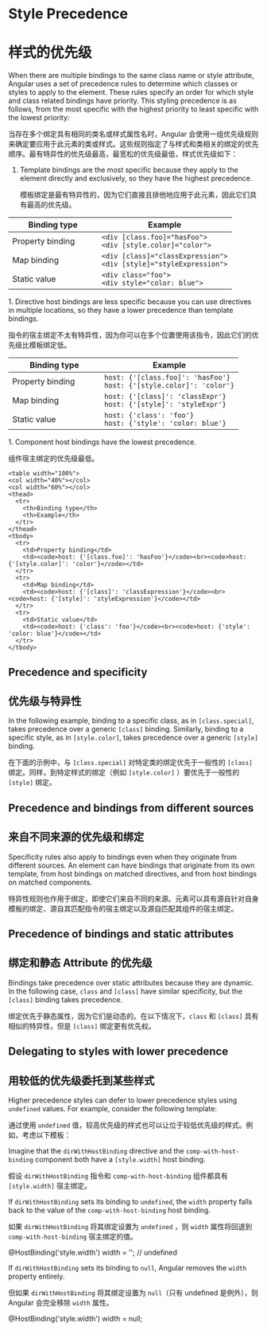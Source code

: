 # Style Precedence

# 样式的优先级

When there are multiple bindings to the same class name or style attribute, Angular uses a set of precedence rules to determine which classes or styles to apply to the element.
These rules specify an order for which style and class related bindings have priority.
This styling precedence is as follows, from the most specific with the highest priority to least specific with the lowest priority:

当存在多个绑定具有相同的类名或样式属性名时，Angular 会使用一组优先级规则来确定要应用于此元素的类或样式。这些规则指定了与样式和类相关的绑定的优先顺序。最有特异性的优先级最高，最宽松的优先级最低，样式优先级如下：

1. Template bindings are the most specific because they apply to the element directly and exclusively, so they have the highest precedence.

   模板绑定是最有特异性的，因为它们直接且排他地应用于此元素，因此它们具有最高的优先级。

  <table width="100%">
    <col width="40%"></col>
    <col width="60%"></col>
    <thead>
      <tr>
        <th>Binding type</th>
        <th>Example</th>
      </tr>
    </thead>
    <tbody>
      <tr>
        <td>Property binding</td>
        <td><code>&lt;div [class.foo]="hasFoo"&gt;</code><br><code>&lt;div [style.color]="color"&gt;</code></td>
      </tr>
      <tr>
        <td>Map binding</td>
        <td><code>&lt;div [class]="classExpression"&gt;</code><br><code>&lt;div [style]="styleExpression"&gt;</code></td>
      </tr>
      <tr>
        <td>Static value</td>
        <td><code>&lt;div class="foo"&gt;</code><br><code>&lt;div style="color: blue"&gt;</code></td>
      </tr>
    </tbody>
  </table>
1. Directive host bindings are less specific because you can use directives in multiple locations, so they have a lower precedence than template bindings.

   指令的宿主绑定不太有特异性，因为你可以在多个位置使用该指令，因此它们的优先级比模板绑定低。

  <table width="100%">
    <col width="40%"></col>
    <col width="60%"></col>
    <thead>
      <tr>
        <th>Binding type</th>
        <th>Example</th>
      </tr>
    </thead>
    <tbody>
      <tr>
        <td>Property binding</td>
        <td><code>host: {'[class.foo]': 'hasFoo'}</code><br><code>host: {'[style.color]': 'color'}</code></td>
      </tr>
      <tr>
        <td>Map binding</td>
        <td><code>host: {'[class]': 'classExpr'}</code><br><code>host: {'[style]': 'styleExpr'}</code></td>
      </tr>
      <tr>
        <td>Static value</td>
        <td><code>host: {'class': 'foo'}</code><br><code>host: {'style': 'color: blue'}</code></td>
      </tr>
    </tbody>
  </table>
1. Component host bindings have the lowest precedence.

   组件宿主绑定的优先级最低。

    <table width="100%">
    <col width="40%"></col>
    <col width="60%"></col>
    <thead>
      <tr>
        <th>Binding type</th>
        <th>Example</th>
      </tr>
    </thead>
    <tbody>
      <tr>
        <td>Property binding</td>
        <td><code>host: {'[class.foo]': 'hasFoo'}</code><br><code>host: {'[style.color]': 'color'}</code></td>
      </tr>
      <tr>
        <td>Map binding</td>
        <td><code>host: {'[class]': 'classExpression'}</code><br><code>host: {'[style]': 'styleExpression'}</code></td>
      </tr>
      <tr>
        <td>Static value</td>
        <td><code>host: {'class': 'foo'}</code><br><code>host: {'style': 'color: blue'}</code></td>
      </tr>
    </tbody>
  </table>

## Precedence and specificity

## 优先级与特异性

In the following example, binding to a specific class, as in `[class.special]`, takes precedence over a generic `[class]` binding.
Similarly, binding to a specific style, as in `[style.color]`, takes precedence over a generic `[style]` binding.

在下面的示例中，与 `[class.special]` 对特定类的绑定优先于一般性的 `[class]` 绑定。同样，到特定样式的绑定（例如 `[style.color]` ）要优先于一般性的 `[style]` 绑定。

<code-example path="attribute-binding/src/app/app.component.html" region="basic-specificity" header="src/app/app.component.html"></code-example>

## Precedence and bindings from different sources

## 来自不同来源的优先级和绑定

Specificity rules also apply to bindings even when they originate from different sources.
An element can have bindings that originate from its own template, from host bindings on matched directives, and from host bindings on matched components.

特异性规则也作用于绑定，即使它们来自不同的来源。元素可以具有源自针对自身模板的绑定、源自其匹配指令的宿主绑定以及源自匹配其组件的宿主绑定。

<code-example path="attribute-binding/src/app/app.component.html" region="source-specificity" header="src/app/app.component.html"></code-example>

## Precedence of bindings and static attributes

## 绑定和静态 Attribute 的优先级

Bindings take precedence over static attributes because they are dynamic.
In the following case, `class` and `[class]` have similar specificity, but the `[class]` binding takes precedence.

绑定优先于静态属性，因为它们是动态的。在以下情况下，`class` 和 `[class]` 具有相似的特异性，但是 `[class]` 绑定更有优先权。

<code-example path="attribute-binding/src/app/app.component.html" region="dynamic-priority" header="src/app/app.component.html"></code-example>

<a id="styling-delegation"></a>

## Delegating to styles with lower precedence

## 用较低的优先级委托到某些样式

Higher precedence styles can defer to lower precedence styles using `undefined` values.
For example, consider the following template:

通过使用 `undefined` 值，较高优先级的样式也可以让位于较低优先级的样式。例如，考虑以下模板：

<code-example path="attribute-binding/src/app/app.component.html" region="style-delegation" header="src/app/app.component.html"></code-example>

Imagine that the `dirWithHostBinding` directive and the `comp-with-host-binding` component both have a `[style.width]` host binding.

假设 `dirWithHostBinding` 指令和 `comp-with-host-binding` 组件都具有 `[style.width]` 宿主绑定。

<code-example path="attribute-binding/src/app/comp-with-host-binding.component.ts" region="hostbinding" header="src/app/comp-with-host-binding.component.ts and dirWithHostBinding.directive.ts"></code-example>

If `dirWithHostBinding` sets its binding to `undefined`, the `width` property falls back to the value of the `comp-with-host-binding` host binding.

如果 `dirWithHostBinding` 将其绑定设置为 `undefined` ，则 `width` 属性将回退到 `comp-with-host-binding` 宿主绑定的值。

<code-example header="dirWithHostBinding directive">
@HostBinding('style.width')
width = ''; // undefined
</code-example>

<div class="alert is-helpful">

  If `dirWithHostBinding` sets its binding to `null`, Angular removes the `width` property entirely.

  但如果 `dirWithHostBinding` 将其绑定设置为 `null`（只有 undefined 是例外），则 Angular 会完全移除 `width` 属性。

  <code-example header="dirWithHostBinding">
  @HostBinding('style.width')
  width = null;
  </code-example>

</div>
